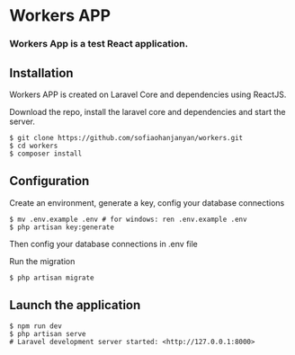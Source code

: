 # Workers APP
### Workers App is a test React application.

## Installation
Workers APP is created on Laravel Core and dependencies using ReactJS.

Download the repo, install the laravel core and dependencies and start the server.

```
$ git clone https://github.com/sofiaohanjanyan/workers.git
$ cd workers
$ composer install
```

## Configuration
Create an environment, generate a key, config your database connections

```
$ mv .env.example .env # for windows: ren .env.example .env
$ php artisan key:generate
```

Then config your database connections in .env file

Run the migration

```
$ php artisan migrate
```

## Launch the application

```
$ npm run dev
$ php artisan serve
# Laravel development server started: <http://127.0.0.1:8000>
```
